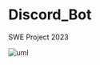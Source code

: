 # Discord_Bot
SWE Project 2023

![uml](https://cdn.discordapp.com/attachments/1071318871228813382/1101257392198520892/image.png)
